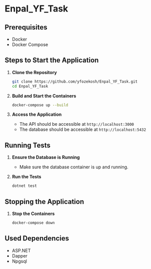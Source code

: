 # Enpal_YF_Task

## Prerequisites

- Docker
- Docker Compose

## Steps to Start the Application

1. **Clone the Repository**

    ```sh
    git clone https://github.com/yfozekosh/Enpal_YF_Task.git
    cd Enpal_YF_Task
    ```

2. **Build and Start the Containers**

    ```sh
    docker-compose up --build
    ```

3. **Access the Application**

    - The API should be accessible at `http://localhost:3000`
    - The database should be accessible at `http://localhost:5432`

## Running Tests

1. **Ensure the Database is Running**

    - Make sure the database container is up and running.

2. **Run the Tests**

    ```sh
    dotnet test
    ```

## Stopping the Application

1. **Stop the Containers**

    ```sh
    docker-compose down
    ```

## Used Dependencies

- ASP\.NET
- Dapper
- Npgsql